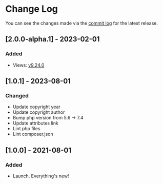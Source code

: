# Change Log

You can see the changes made via the [commit log](https://github.com/themehybrid/hybrid-view/commits/master) for the latest release.

## [2.0.0-alpha.1] - 2023-02-01

### Added

- Views: [v9.24.0](https://github.com/illuminate/views/tree/v9.24.0)

## [1.0.1] - 2023-08-01

### Changed

- Update copyright year
- Update copyright author
- Bump php version from 5.6 -> 7.4
- Update attributes link
- Lint php files
- Lint composer.json

## [1.0.0] - 2021-08-01

### Added

- Launch.  Everything's new!
